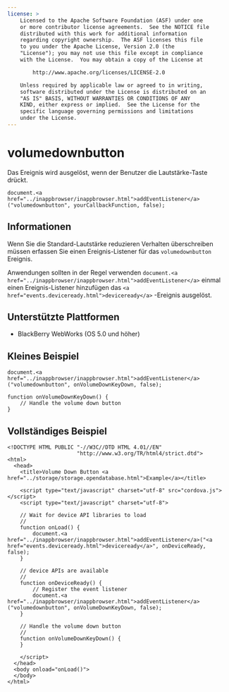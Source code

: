 ```yaml
---
license: >
    Licensed to the Apache Software Foundation (ASF) under one
    or more contributor license agreements.  See the NOTICE file
    distributed with this work for additional information
    regarding copyright ownership.  The ASF licenses this file
    to you under the Apache License, Version 2.0 (the
    "License"); you may not use this file except in compliance
    with the License.  You may obtain a copy of the License at

        http://www.apache.org/licenses/LICENSE-2.0

    Unless required by applicable law or agreed to in writing,
    software distributed under the License is distributed on an
    "AS IS" BASIS, WITHOUT WARRANTIES OR CONDITIONS OF ANY
    KIND, either express or implied.  See the License for the
    specific language governing permissions and limitations
    under the License.
---
```


# volumedownbutton

Das Ereignis wird ausgelöst, wenn der Benutzer die Lautstärke-Taste drückt.

    document.<a href="../inappbrowser/inappbrowser.html">addEventListener</a>("volumedownbutton", yourCallbackFunction, false);
    

## Informationen

Wenn Sie die Standard-Lautstärke reduzieren Verhalten überschreiben müssen erfassen Sie einen Ereignis-Listener für das `volumedownbutton` Ereignis.

Anwendungen sollten in der Regel verwenden `document.<a href="../inappbrowser/inappbrowser.html">addEventListener</a>` einmal einen Ereignis-Listener hinzufügen das `<a href="events.deviceready.html">deviceready</a>` -Ereignis ausgelöst.

## Unterstützte Plattformen

*   BlackBerry WebWorks (OS 5.0 und höher)

## Kleines Beispiel

    document.<a href="../inappbrowser/inappbrowser.html">addEventListener</a>("volumedownbutton", onVolumeDownKeyDown, false);
    
    function onVolumeDownKeyDown() {
        // Handle the volume down button
    }
    

## Vollständiges Beispiel

    <!DOCTYPE HTML PUBLIC "-//W3C//DTD HTML 4.01//EN"
                          "http://www.w3.org/TR/html4/strict.dtd">
    <html>
      <head>
        <title>Volume Down Button <a href="../storage/storage.opendatabase.html">Example</a></title>
    
        <script type="text/javascript" charset="utf-8" src="cordova.js"></script>
        <script type="text/javascript" charset="utf-8">
    
        // Wait for device API libraries to load
        //
        function onLoad() {
            document.<a href="../inappbrowser/inappbrowser.html">addEventListener</a>("<a href="events.deviceready.html">deviceready</a>", onDeviceReady, false);
        }
    
        // device APIs are available
        //
        function onDeviceReady() {
            // Register the event listener
            document.<a href="../inappbrowser/inappbrowser.html">addEventListener</a>("volumedownbutton", onVolumeDownKeyDown, false);
        }
    
        // Handle the volume down button
        //
        function onVolumeDownKeyDown() {
        }
    
        </script>
      </head>
      <body onload="onLoad()">
      </body>
    </html>
